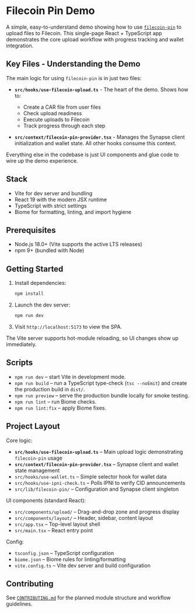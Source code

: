 # Filecoin Pin Demo

A simple, easy-to-understand demo showing how to use [`filecoin-pin`](https://github.com/filecoin-project/filecoin-pin) to upload files to Filecoin. This single-page React + TypeScript app demonstrates the core upload workflow with progress tracking and wallet integration.

## Key Files - Understanding the Demo

The main logic for using `filecoin-pin` is in just two files:

- **`src/hooks/use-filecoin-upload.ts`** - The heart of the demo. Shows how to:
  - Create a CAR file from user files
  - Check upload readiness
  - Execute uploads to Filecoin
  - Track progress through each step

- **`src/context/filecoin-pin-provider.tsx`** - Manages the Synapse client initialization and wallet state. All other hooks consume this context.

Everything else in the codebase is just UI components and glue code to wire up the demo experience.

## Stack

- Vite for dev server and bundling
- React 19 with the modern JSX runtime
- TypeScript with strict settings
- Biome for formatting, linting, and import hygiene

## Prerequisites

- Node.js 18.0+ (Vite supports the active LTS releases)
- npm 9+ (bundled with Node)

## Getting Started

1. Install dependencies:
   ```sh
   npm install
   ```
2. Launch the dev server:
   ```sh
   npm run dev
   ```
3. Visit `http://localhost:5173` to view the SPA.

The Vite server supports hot-module reloading, so UI changes show up immediately.

## Scripts

- `npm run dev` – start Vite in development mode.
- `npm run build` – run a TypeScript type-check (`tsc --noEmit`) and create the production build in `dist/`.
- `npm run preview` – serve the production bundle locally for smoke testing.
- `npm run lint` – run Biome checks.
- `npm run lint:fix` – apply Biome fixes.

## Project Layout

Core logic:
- **`src/hooks/use-filecoin-upload.ts`** – Main upload logic demonstrating `filecoin-pin` usage
- **`src/context/filecoin-pin-provider.tsx`** – Synapse client and wallet state management
- `src/hooks/use-wallet.ts` – Simple selector hook for wallet data
- `src/hooks/use-ipni-check.ts` – Polls IPNI to verify CID announcements
- `src/lib/filecoin-pin/` – Configuration and Synapse client singleton

UI components (standard React):
- `src/components/upload/` – Drag-and-drop zone and progress display
- `src/components/layout/` – Header, sidebar, content layout
- `src/app.tsx` – Top-level layout shell
- `src/main.tsx` – React entry point

Config:
- `tsconfig.json` – TypeScript configuration
- `biome.json` – Biome rules for linting/formatting
- `vite.config.ts` – Vite dev server and build configuration

## Contributing

See [`CONTRIBUTING.md`](CONTRIBUTING.md) for the planned module structure and workflow guidelines.
